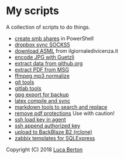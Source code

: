 # My scripts

A collection of scripts to do things.

* [create smb shares](smb_create_shares/) in PowerShell
* [dropbox sync SOCKS5](Dropbox-Sync-SOCKS5/)
* [download ASML](ilgiornaledivicenza.it/) from ilgiornaledivicenza.it
* [encode JPG with Guetzli](bat_guetzli/)
* [extract data from github.org](extract-data-from-github-org/)
* [extract PDF from MSG](extract_PDF_from_MSG/)
* [ffmpeg mp3 normalize](ffmpeg_mp3_normalize/)
* [git tools](git/)
* [gitlab tools](gitlab/)
* [gpg export for backup](gpg_export/)
* [latex compile and sync](tex-compile-and-sync/)
* [markdown tools to search and replace](md_tools/)
* [remove pdf protections](removepdfprotections/) Use with caution!
* [ssh load key in agent](ssh_loadkey/)
* [ssh append authorized key](ssh_authorizekey/)
* [upload to BackBlaze B2 (rclone)](backblazeB2)
* [zabbix templates for SQLExpress](zabbix/)

Copyright (C) 2018 [Luca Berton](https://lucaberton.it/)

